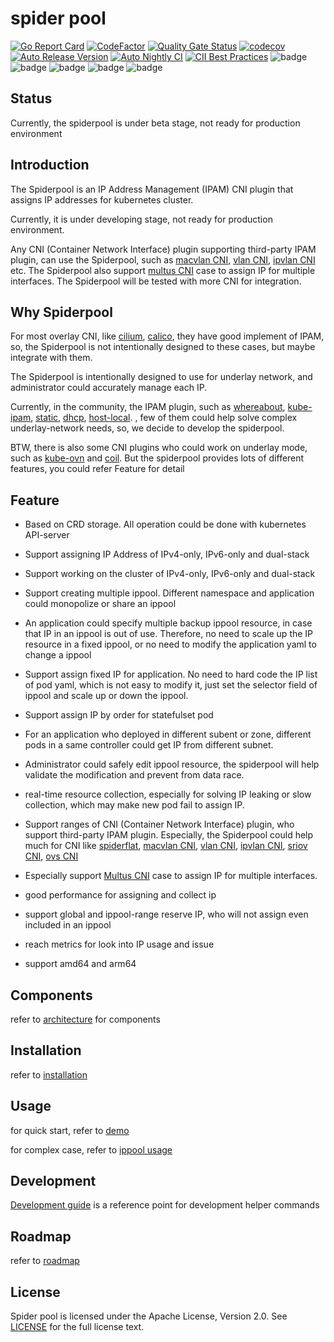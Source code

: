 # spider pool

[![Go Report Card](https://goreportcard.com/badge/github.com/spidernet-io/spiderpool)](https://goreportcard.com/report/github.com/spidernet-io/spiderpool)
[![CodeFactor](https://www.codefactor.io/repository/github/spidernet-io/spiderpool/badge)](https://www.codefactor.io/repository/github/spidernet-io/spiderpool)
[![Quality Gate Status](https://sonarcloud.io/api/project_badges/measure?project=spidernet-io_spiderpool&metric=alert_status)](https://sonarcloud.io/summary/new_code?id=spidernet-io_spiderpool)
[![codecov](https://codecov.io/gh/spidernet-io/spiderpool/branch/main/graph/badge.svg?token=YKXY2E4Q8G)](https://codecov.io/gh/spidernet-io/spiderpool)
[![Auto Release Version](https://github.com/spidernet-io/spiderpool/actions/workflows/auto-release.yaml/badge.svg)](https://github.com/spidernet-io/spiderpool/actions/workflows/auto-release.yaml)
[![Auto Nightly CI](https://github.com/spidernet-io/spiderpool/actions/workflows/auto-nightly-ci.yaml/badge.svg)](https://github.com/spidernet-io/spiderpool/actions/workflows/auto-nightly-ci.yaml)
[![CII Best Practices](https://bestpractices.coreinfrastructure.org/projects/6009/badge)](https://bestpractices.coreinfrastructure.org/projects/6009)
![badge](https://img.shields.io/endpoint?url=https://gist.githubusercontent.com/weizhoublue/7e54bfe38fec206e7710c74ad55a5139/raw/spiderpoolcodeline.json)
![badge](https://img.shields.io/endpoint?url=https://gist.githubusercontent.com/weizhoublue/93b7ba26a4600fabe100ff640f9b3bd3/raw/spiderpoolcomment.json)
![badge](https://img.shields.io/endpoint?url=https://gist.githubusercontent.com/weizhoublue/e1d3c092d1b9f61f1c8e36f09d2809cb/raw/spiderpoole2e.json)
![badge](https://img.shields.io/endpoint?url=https://gist.githubusercontent.com/weizhoublue/cd9ef69f5ba8724cb4ff896dca953ef4/raw/spiderpooltodo.json)
![badge](https://img.shields.io/endpoint?url=https://gist.githubusercontent.com/weizhoublue/38d00a872e830eedb46870c886549561/raw/spiderpoolperformance.json)

## Status

Currently, the spiderpool is under beta stage, not ready for production environment

## Introduction

The Spiderpool is an IP Address Management (IPAM) CNI plugin that assigns IP addresses for kubernetes cluster.

Currently, it is under developing stage, not ready for production environment.

Any CNI (Container Network Interface) plugin supporting third-party IPAM plugin, can use the Spiderpool,
such as [macvlan CNI](https://github.com/containernetworking/plugins/tree/main/plugins/main/macvlan),
[vlan CNI](https://github.com/containernetworking/plugins/tree/main/plugins/main/vlan), [ipvlan CNI](https://github.com/containernetworking/plugins/tree/main/plugins/main/ipvlan) etc.
The Spiderpool also support [multus CNI](https://github.com/k8snetworkplumbingwg/multus-cni) case to assign IP for multiple interfaces.
The Spiderpool will be tested with more CNI for integration.

## Why Spiderpool

For most overlay CNI, like [cilium](https://github.com/cilium/cilium), [calico](https://github.com/projectcalico/calico), they have good implement of IPAM, so, the Spiderpool is not intentionally designed to these cases, but maybe integrate with them.

The Spiderpool is intentionally designed to use for underlay network, and administrator could accurately manage each IP.

Currently, in the community, the IPAM plugin, such as [whereabout](https://github.com/k8snetworkplumbingwg/whereabouts), [kube-ipam](https://github.com/cloudnativer/kube-ipam),
[static](https://github.com/containernetworking/plugins/tree/main/plugins/ipam/static),
[dhcp](https://github.com/containernetworking/plugins/tree/main/plugins/ipam/dhcp), [host-local](https://github.com/containernetworking/plugins/tree/main/plugins/ipam/host-local).
, few of them could help solve complex underlay-network needs, so, we decide to develop the spiderpool.

BTW, there is also some CNI plugins who could work on underlay mode, such as [kube-ovn](https://github.com/kubeovn/kube-ovn) and [coil](https://github.com/cybozu-go/coil).
But the spiderpool provides lots of different features, you could refer Feature for detail

## Feature

* Based on CRD storage. All operation could be done with kubernetes API-server

* Support assigning IP Address of IPv4-only, IPv6-only and dual-stack

* Support working on the cluster of IPv4-only, IPv6-only and dual-stack

* Support creating multiple ippool. Different namespace and application could monopolize or share an ippool

* An application could specify multiple backup ippool resource, in case that IP in an ippool is out of use. Therefore, no need to scale up the IP resource in a fixed ippool, or no need to modify the application yaml to change a ippool

* Support assign fixed IP for application. No need to hard code the IP list of pod yaml, which is not easy to modify it, just set the selector field of ippool and scale up or down the ippool.

* Support assign IP by order for statefulset pod

* For an application who deployed in different subent or zone, different pods in a same controller could get IP from different subnet.

* Administrator could safely edit ippool resource, the spiderpool will help validate the modification and prevent from data race.

* real-time resource collection, especially for solving IP leaking or slow collection, which may make new pod fail to assign IP.

* Support ranges of CNI (Container Network Interface) plugin, who support third-party IPAM plugin. Especially, the Spiderpool could help much for CNI like [spiderflat](https://github.com/spidernet-io/spiderflat),
  [macvlan CNI](https://github.com/containernetworking/plugins/tree/main/plugins/main/macvlan),
  [vlan CNI](https://github.com/containernetworking/plugins/tree/main/plugins/main/vlan),
  [ipvlan CNI](https://github.com/containernetworking/plugins/tree/main/plugins/main/ipvlan),
  [sriov CNI](https://github.com/k8snetworkplumbingwg/sriov-cni),
  [ovs CNI](https://github.com/k8snetworkplumbingwg/ovs-cni)

* Especially support [Multus CNI](https://github.com/k8snetworkplumbingwg/multus-cni) case to assign IP for multiple interfaces.

* good performance for assigning and collect ip

* support global and ippool-range reserve IP, who will not assign even included in an ippool

* reach metrics for look into IP usage and issue

* support amd64 and arm64

## Components

refer to [architecture](docs/concepts/arch.md) for components

## Installation

refer to [installation](./docs/usage/install.md)

## Usage

for quick start, refer to [demo](./docs/usage/demo.md)

for complex case, refer to [ippool usage](./docs/usage/allocation.md)

## Development

[Development guide](docs/develop/pullrequest.md) is a reference point for development helper commands

## Roadmap

refer to [roadmap](docs/concepts/roadmap.md)

## License

Spider pool is licensed under the Apache License, Version 2.0. See [LICENSE](./LICENSE) for the full license text.
